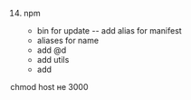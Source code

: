 14. npm

    - bin for update
      -- add alias for manifest
    - aliases for name
    - add @d
    - add utils
    - add

<!-- hot fix -->

chmod
host не 3000
